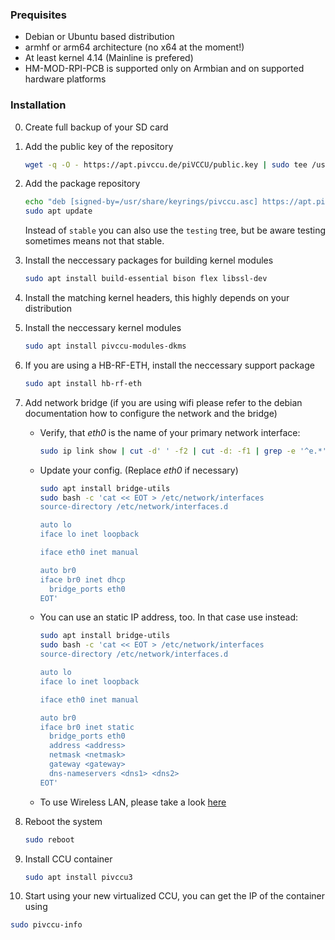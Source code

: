 ### Prequisites

* Debian or Ubuntu based distribution
* armhf or arm64 architecture (no x64 at the moment!)
* At least kernel 4.14 (Mainline is prefered)
* HM-MOD-RPI-PCB is supported only on Armbian and on supported hardware platforms

### Installation
0. Create full backup of your SD card
1. Add the public key of the repository
   ```bash
   wget -q -O - https://apt.pivccu.de/piVCCU/public.key | sudo tee /usr/share/keyrings/pivccu.asc
   ```

2. Add the package repository
   ```bash
   echo "deb [signed-by=/usr/share/keyrings/pivccu.asc] https://apt.pivccu.de/piVCCU stable main" | sudo tee /etc/apt/sources.list.d/pivccu.list
   sudo apt update
   ```
   Instead of `stable` you can also use the `testing` tree, but be aware testing sometimes means not that stable.

3. Install the neccessary packages for building kernel modules
   ```bash
   sudo apt install build-essential bison flex libssl-dev
   ```

4. Install the matching kernel headers, this highly depends on your distribution

5. Install the neccessary kernel modules
   ```bash
   sudo apt install pivccu-modules-dkms
   ```

6. If you are using a HB-RF-ETH, install the neccessary support package
   ```bash
   sudo apt install hb-rf-eth
   ```

7. Add network bridge (if you are using wifi please refer to the debian documentation how to configure the network and the bridge)
   * Verify, that *eth0* is the name of your primary network interface:
      ```bash
      sudo ip link show | cut -d' ' -f2 | cut -d: -f1 | grep -e '^e.*'
      ```

   * Update your config. (Replace *eth0* if necessary)
      ```bash
      sudo apt install bridge-utils
      sudo bash -c 'cat << EOT > /etc/network/interfaces
      source-directory /etc/network/interfaces.d

      auto lo
      iface lo inet loopback
   
      iface eth0 inet manual
   
      auto br0
      iface br0 inet dhcp
        bridge_ports eth0
      EOT'
      ```
   * You can use an static IP address, too. In that case use instead:
      ```bash
      sudo apt install bridge-utils
      sudo bash -c 'cat << EOT > /etc/network/interfaces
      source-directory /etc/network/interfaces.d

      auto lo
      iface lo inet loopback
   
      iface eth0 inet manual
   
      auto br0
      iface br0 inet static
        bridge_ports eth0
        address <address>
        netmask <netmask>
        gateway <gateway>
        dns-nameservers <dns1> <dns2>
      EOT'
      ```
   * To use Wireless LAN, please take a look [here](wlan.md)

8. Reboot the system
   ```bash
   sudo reboot
   ```

9. Install CCU container
   ```bash
   sudo apt install pivccu3
   ```

10. Start using your new virtualized CCU, you can get the IP of the container using
   ```bash
   sudo pivccu-info
   ```

